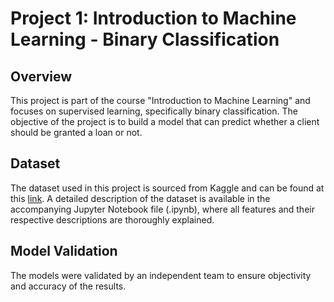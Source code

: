 # Project 1: Introduction to Machine Learning - Binary Classification

## Overview
This project is part of the course "Introduction to Machine Learning" and focuses on supervised learning, specifically binary classification. The objective of the project is to build a model that can predict whether a client should be granted a loan or not.

## Dataset
The dataset used in this project is sourced from Kaggle and can be found at this [link](https://www.kaggle.com/datasets/zafish/consumer-loans?select=orig_test.csv). A detailed description of the dataset is available in the accompanying Jupyter Notebook file (.ipynb), where all features and their respective descriptions are thoroughly explained.

## Model Validation
The models were validated by an independent team to ensure objectivity and accuracy of the results. 
 
